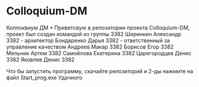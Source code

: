 # Colloquium-DM
Коллоквиум ДМ
•	Приветсвую в репозитории проекта Colloquium-DM, проект был создан командой из группы 3382 
Ширинкин Александр 3382 - архитектор
Бондаренко Дарья 3382 - ответственный за управление качеством
Андреев Макар 3382
Борисов Егор 3382
Мельник Артем 3382
Самойлова Екатерина 3382
Царегородцев Денис 3382
Яковлев Денис 3382

Что бы запустить программу, скачайте репозиторий и 2-ды нажмите на файл Start_prog.exe 
Удачного 
